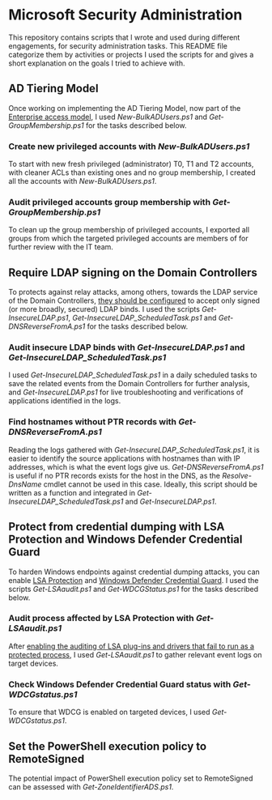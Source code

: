 # Microsoft Security Administration
This repository contains scripts that I wrote and used during different engagements, for security administration tasks. This README file categorize them by activities or projects I used the scripts for and gives a short explanation on the goals I tried to achieve with. 

## AD Tiering Model
Once working on implementing the AD Tiering Model, now part of the [Enterprise access model](https://learn.microsoft.com/en-us/security/privileged-access-workstations/privileged-access-access-model), I used *New-BulkADUsers.ps1* and *Get-GroupMembership.ps1* for the tasks described below.

### Create new privileged accounts with *New-BulkADUsers.ps1*
To start with new fresh privileged (administrator) T0, T1 and T2 accounts, with cleaner ACLs than existing ones and no group membership, I created all the accounts with *New-BulkADUsers.ps1*.

### Audit privileged accounts group membership with *Get-GroupMembership.ps1*
To clean up the group membership of privileged accounts, I exported all groups from which the targeted privileged accounts are members of for further review with the IT team.


## Require LDAP signing on the Domain Controllers
To protects against relay attacks, among others, towards the LDAP service of the Domain Controllers, [they should be configured](https://learn.microsoft.com/en-us/troubleshoot/windows-server/identity/enable-ldap-signing-in-windows-server) to accept only signed (or more broadly, secured) LDAP binds. I used the scripts *Get-InsecureLDAP.ps1*, *Get-InsecureLDAP_ScheduledTask.ps1* and *Get-DNSReverseFromA.ps1* for the tasks described below.

### Audit insecure LDAP binds with *Get-InsecureLDAP.ps1* and *Get-InsecureLDAP_ScheduledTask.ps1*
I used *Get-InsecureLDAP_ScheduledTask.ps1* in a daily scheduled tasks to save the related events from the Domain Controllers for further analysis, and *Get-InsecureLDAP.ps1* for live troubleshooting and verifications of applications identified in the logs.

### Find hostnames without PTR records with *Get-DNSReverseFromA.ps1*
Reading the logs gathered with *Get-InsecureLDAP_ScheduledTask.ps1*, it is easier to identify the source applications with hostnames than with IP addresses, which is what the event logs give us. *Get-DNSReverseFromA.ps1* is useful if no PTR records exists for the host in the DNS, as the *Resolve-DnsName* cmdlet cannot be used in this case.
Ideally, this script should be written as a function and integrated in *Get-InsecureLDAP_ScheduledTask.ps1* and *Get-InsecureLDAP.ps1*.


## Protect from credential dumping with LSA Protection and Windows Defender Credential Guard
To harden Windows endpoints against credential dumping attacks, you can enable [LSA Protection](https://learn.microsoft.com/en-us/windows-server/security/credentials-protection-and-management/configuring-additional-lsa-protection) and [Windows Defender Credential Guard](https://learn.microsoft.com/en-us/windows/security/identity-protection/credential-guard/credential-guard-manage). I used the scripts *Get-LSAaudit.ps1* and *Get-WDCGStatus.ps1* for the tasks described below.

### Audit process affected by LSA Protection with *Get-LSAaudit.ps1*
After [enabling the auditing of LSA plug-ins and drivers that fail to run as a protected process](https://learn.microsoft.com/en-us/windows-server/security/credentials-protection-and-management/configuring-additional-lsa-protection#auditing-to-identify-lsa-plug-ins-and-drivers-that-fail-to-run-as-a-protected-process), I used *Get-LSAaudit.ps1* to gather relevant event logs on target devices.

### Check Windows Defender Credential Guard status with *Get-WDCGstatus.ps1*
To ensure that WDCG is enabled on targeted devices, I used *Get-WDCGstatus.ps1*.


## Set the PowerShell execution policy to RemoteSigned
The potential impact of PowerShell execution policy set to RemoteSigned can be assessed with *Get-ZoneIdentifierADS.ps1*.
